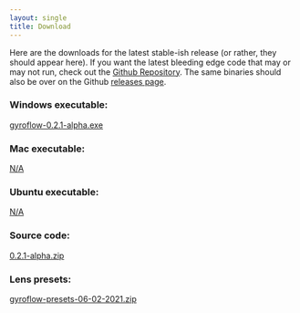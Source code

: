 ```yaml
---
layout: single
title: Download
---
```


Here are the downloads for the latest stable-ish release (or rather, they should appear here). If you want the latest bleeding edge code that may or may not run, check out the [Github Repository](https://github.com/ElvinC/gyroflow). The same binaries should also be over on the Github [releases page](https://github.com/ElvinC/gyroflow/releases).

### Windows executable:
<a href="https://github.com/ElvinC/gyroflow/releases/download/0.2.1-alpha/gyroflow-0.2.1-alpha.exe" class="btn btn--info btn--large">gyroflow-0.2.1-alpha.exe</a>
### Mac executable:
<a href="#" class="btn btn--info btn--large">N/A</a>
### Ubuntu executable:
<a href="#" class="btn btn--info btn--large">N/A</a>
### Source code:
<a href="https://github.com/ElvinC/gyroflow/archive/0.2.1-alpha.zip" class="btn btn--info btn--large">0.2.1-alpha.zip</a>
### Lens presets:
<a href="https://github.com/ElvinC/gyroflow/releases/download/0.2.1-alpha/gyroflow_presets_06_02_2021.zip" class="btn btn--primary btn--large">gyroflow-presets-06-02-2021.zip</a>
